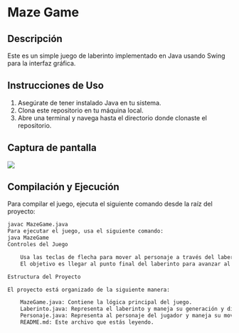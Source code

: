# Maze Game

## Descripción
Este es un simple juego de laberinto implementado en Java usando Swing para la interfaz gráfica.

## Instrucciones de Uso
1. Asegúrate de tener instalado Java en tu sistema.
2. Clona este repositorio en tu máquina local.
3. Abre una terminal y navega hasta el directorio donde clonaste el repositorio.


## Captura de pantalla

![](/img/MazeGame.png)

## Compilación y Ejecución
Para compilar el juego, ejecuta el siguiente comando desde la raíz del proyecto:
```bash
javac MazeGame.java
Para ejecutar el juego, usa el siguiente comando:
java MazeGame
Controles del Juego

    Usa las teclas de flecha para mover al personaje a través del laberinto.
    El objetivo es llegar al punto final del laberinto para avanzar al siguiente nivel.

Estructura del Proyecto

El proyecto está organizado de la siguiente manera:

    MazeGame.java: Contiene la lógica principal del juego.
    Laberinto.java: Representa el laberinto y maneja su generación y dibujo.
    Personaje.java: Representa al personaje del jugador y maneja su movimiento.
    README.md: Este archivo que estás leyendo.

